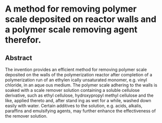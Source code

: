 # A method for removing polymer scale deposited on reactor walls and a polymer scale removing agent therefor.

## Abstract
The invention provides an efficient method for removing polymer scale deposited on the walls of the polymerization reactor after completion of a polymerization run of an ethylen ically unsaturated monomer, e.g. vinyl chloride, in an aque ous medium. The polymer scale adhering to the walls is soaked with a scale remover solution containing a soluble cellulose derivative, such as ethyl cellulose, hydroxypropyl methyl cellulose and the like, applied thereto and, after stand ing as wet for a while, washed down easily with water. Certain additives to the solution, e.g. acids, alkalis, paraffins and emulsifying agents, may further enhance the effectiveness of the remover solution.